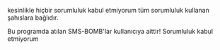 kesinlikle hiçbir sorumluluk kabul etmiyorum tüm sorumluluk kullanan şahıslara bağlıdır.


Bu programda atılan SMS-BOMB'lar kullanıcıya aittir! Sorumluluk kabul etmiyorum
